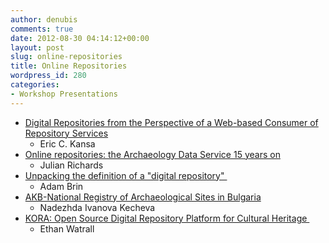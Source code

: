 ```yaml
---
author: denubis
comments: true
date: 2012-08-30 04:14:12+00:00
layout: post
slug: online-repositories
title: Online Repositories
wordpress_id: 280
categories:
- Workshop Presentations
---
```


* [Digital Repositories from the Perspective of a Web-based Consumer of Repository Services](http://fedarch.org/slides/02_Online%20Repos/Kansa_Repository.pdf)
  * Eric C. Kansa
* [Online repositories: the Archaeology Data Service 15 years on](http://fedarch.org/slides/02_Online%20Repos/Richards_ADS.pdf)
  * Julian Richards
* [Unpacking the definition of a "digital repository" ](http://fedarch.org/slides/02_Online%20Repos/Brin_Repository.pdf)
  * Adam Brin
* [AKB-National Registry of Archaeological Sites in Bulgaria](http://fedarch.org/slides/02_Online%20Repos/Kecheva_AKB_Bulgaria.pdf)
  * Nadezhda Ivanova Kecheva
* [KORA: Open Source Digital Repository Platform for Cultural Heritage ](http://fedarch.org/slides/02_Online%20Repos/Watrall_KORA.pdf)
  * Ethan Watrall
